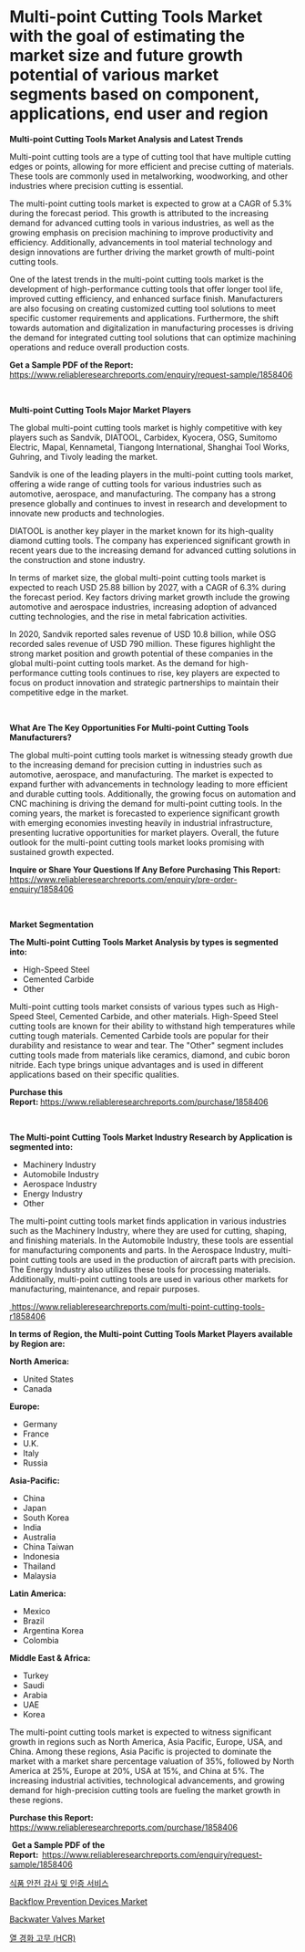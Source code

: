 <p><h1>Multi-point Cutting Tools Market with the goal of estimating the market size and future growth potential of various market segments based on component, applications, end user and region</h1></p><p><strong>Multi-point Cutting Tools Market Analysis and Latest Trends</strong></p>
<p><p>Multi-point cutting tools are a type of cutting tool that have multiple cutting edges or points, allowing for more efficient and precise cutting of materials. These tools are commonly used in metalworking, woodworking, and other industries where precision cutting is essential.</p><p>The multi-point cutting tools market is expected to grow at a CAGR of 5.3% during the forecast period. This growth is attributed to the increasing demand for advanced cutting tools in various industries, as well as the growing emphasis on precision machining to improve productivity and efficiency. Additionally, advancements in tool material technology and design innovations are further driving the market growth of multi-point cutting tools.</p><p>One of the latest trends in the multi-point cutting tools market is the development of high-performance cutting tools that offer longer tool life, improved cutting efficiency, and enhanced surface finish. Manufacturers are also focusing on creating customized cutting tool solutions to meet specific customer requirements and applications. Furthermore, the shift towards automation and digitalization in manufacturing processes is driving the demand for integrated cutting tool solutions that can optimize machining operations and reduce overall production costs.</p></p>
<p><strong>Get a Sample PDF of the Report:&nbsp;</strong> <a href="https://www.reliableresearchreports.com/enquiry/request-sample/1858406">https://www.reliableresearchreports.com/enquiry/request-sample/1858406</a></p>
<p>&nbsp;</p>
<p><strong>Multi-point Cutting Tools Major Market Players</strong></p>
<p><p>The global multi-point cutting tools market is highly competitive with key players such as Sandvik, DIATOOL, Carbidex, Kyocera, OSG, Sumitomo Electric, Mapal, Kennametal, Tiangong International, Shanghai Tool Works, Guhring, and Tivoly leading the market. </p><p>Sandvik is one of the leading players in the multi-point cutting tools market, offering a wide range of cutting tools for various industries such as automotive, aerospace, and manufacturing. The company has a strong presence globally and continues to invest in research and development to innovate new products and technologies. </p><p>DIATOOL is another key player in the market known for its high-quality diamond cutting tools. The company has experienced significant growth in recent years due to the increasing demand for advanced cutting solutions in the construction and stone industry. </p><p>In terms of market size, the global multi-point cutting tools market is expected to reach USD 25.88 billion by 2027, with a CAGR of 6.3% during the forecast period. Key factors driving market growth include the growing automotive and aerospace industries, increasing adoption of advanced cutting technologies, and the rise in metal fabrication activities.</p><p>In 2020, Sandvik reported sales revenue of USD 10.8 billion, while OSG recorded sales revenue of USD 790 million. These figures highlight the strong market position and growth potential of these companies in the global multi-point cutting tools market. As the demand for high-performance cutting tools continues to rise, key players are expected to focus on product innovation and strategic partnerships to maintain their competitive edge in the market.</p></p>
<p>&nbsp;</p>
<p><strong>What Are The Key Opportunities For Multi-point Cutting Tools Manufacturers?</strong></p>
<p><p>The global multi-point cutting tools market is witnessing steady growth due to the increasing demand for precision cutting in industries such as automotive, aerospace, and manufacturing. The market is expected to expand further with advancements in technology leading to more efficient and durable cutting tools. Additionally, the growing focus on automation and CNC machining is driving the demand for multi-point cutting tools. In the coming years, the market is forecasted to experience significant growth with emerging economies investing heavily in industrial infrastructure, presenting lucrative opportunities for market players. Overall, the future outlook for the multi-point cutting tools market looks promising with sustained growth expected.</p></p>
<p><strong>Inquire or Share Your Questions If Any Before Purchasing This Report:</strong> <a href="https://www.reliableresearchreports.com/enquiry/pre-order-enquiry/1858406">https://www.reliableresearchreports.com/enquiry/pre-order-enquiry/1858406</a></p>
<p>&nbsp;</p>
<p><strong>Market Segmentation</strong></p>
<p><strong>The Multi-point Cutting Tools Market Analysis by types is segmented into:</strong></p>
<p><ul><li>High-Speed Steel</li><li>Cemented Carbide</li><li>Other</li></ul></p>
<p><p>Multi-point cutting tools market consists of various types such as High-Speed Steel, Cemented Carbide, and other materials. High-Speed Steel cutting tools are known for their ability to withstand high temperatures while cutting tough materials. Cemented Carbide tools are popular for their durability and resistance to wear and tear. The "Other" segment includes cutting tools made from materials like ceramics, diamond, and cubic boron nitride. Each type brings unique advantages and is used in different applications based on their specific qualities.</p></p>
<p><strong>Purchase this Report:&nbsp;</strong><a href="https://www.reliableresearchreports.com/purchase/1858406">https://www.reliableresearchreports.com/purchase/1858406</a></p>
<p>&nbsp;</p>
<p><strong>The Multi-point Cutting Tools Market Industry Research by Application is segmented into:</strong></p>
<p><ul><li>Machinery Industry</li><li>Automobile Industry</li><li>Aerospace Industry</li><li>Energy Industry</li><li>Other</li></ul></p>
<p><p>The multi-point cutting tools market finds application in various industries such as the Machinery Industry, where they are used for cutting, shaping, and finishing materials. In the Automobile Industry, these tools are essential for manufacturing components and parts. In the Aerospace Industry, multi-point cutting tools are used in the production of aircraft parts with precision. The Energy Industry also utilizes these tools for processing materials. Additionally, multi-point cutting tools are used in various other markets for manufacturing, maintenance, and repair purposes.</p></p>
<p><a href="https://www.reliableresearchreports.com/multi-point-cutting-tools-r1858406">&nbsp;https://www.reliableresearchreports.com/multi-point-cutting-tools-r1858406</a></p>
<p><strong>In terms of Region, the Multi-point Cutting Tools Market Players available by Region are:</strong></p>
<p>
    <p> <strong> North America: </strong>
        <ul>
            <li>United States</li>
            <li>Canada</li>
        </ul>
        </p> 
    <p> <strong> Europe: </strong>
        <ul>
            <li>Germany</li>
            <li>France</li>
            <li>U.K.</li>
            <li>Italy</li>
            <li>Russia</li>
        </ul>
        </p> 
    <p> <strong> Asia-Pacific: </strong>
        <ul>
            <li>China</li>
            <li>Japan</li>
            <li>South Korea</li>
            <li>India</li>
            <li>Australia</li>
            <li>China Taiwan</li>
            <li>Indonesia</li>
            <li>Thailand</li>
            <li>Malaysia</li>
        </ul>
        </p> 
    <p> <strong> Latin America: </strong>
        <ul>
            <li>Mexico</li>
            <li>Brazil</li>
            <li>Argentina Korea</li>
            <li>Colombia</li>
        </ul>
        </p> 
    <p> <strong> Middle East & Africa: </strong>
        <ul>
            <li>Turkey</li>
            <li>Saudi</li>
            <li>Arabia</li>
            <li>UAE</li>
            <li>Korea</li>
        </ul>
    </p>
    </p>
<p><p>The multi-point cutting tools market is expected to witness significant growth in regions such as North America, Asia Pacific, Europe, USA, and China. Among these regions, Asia Pacific is projected to dominate the market with a market share percentage valuation of 35%, followed by North America at 25%, Europe at 20%, USA at 15%, and China at 5%. The increasing industrial activities, technological advancements, and growing demand for high-precision cutting tools are fueling the market growth in these regions.</p></p>
<p><strong>Purchase this Report: </strong><a href="https://www.reliableresearchreports.com/purchase/1858406">https://www.reliableresearchreports.com/purchase/1858406</a></p>
<p>&nbsp;<strong>Get a Sample PDF of the Report:&nbsp;&nbsp;</strong><a href="https://www.reliableresearchreports.com/enquiry/request-sample/1858406">https://www.reliableresearchreports.com/enquiry/request-sample/1858406</a></p>
<p><strong></strong></p>
<p><p><a href="https://github.com/hasanrajibul387/Market-Research-Report-List-1/blob/main/4885200176970.md">식품 안전 감사 및 인증 서비스</a></p><p><a href="https://github.com/ashepherd82/Market-Research-Report-List-5/blob/main/backflow-prevention-devices-market.md">Backflow Prevention Devices Market</a></p><p><a href="https://github.com/nafisalvee228/Market-Research-Report-List-1/blob/main/backwater-valves-market.md">Backwater Valves Market</a></p><p><a href="https://github.com/victorsharp87978/Market-Research-Report-List-1/blob/main/6947577176969.md">열 경화 고무 (HCR)</a></p></p>